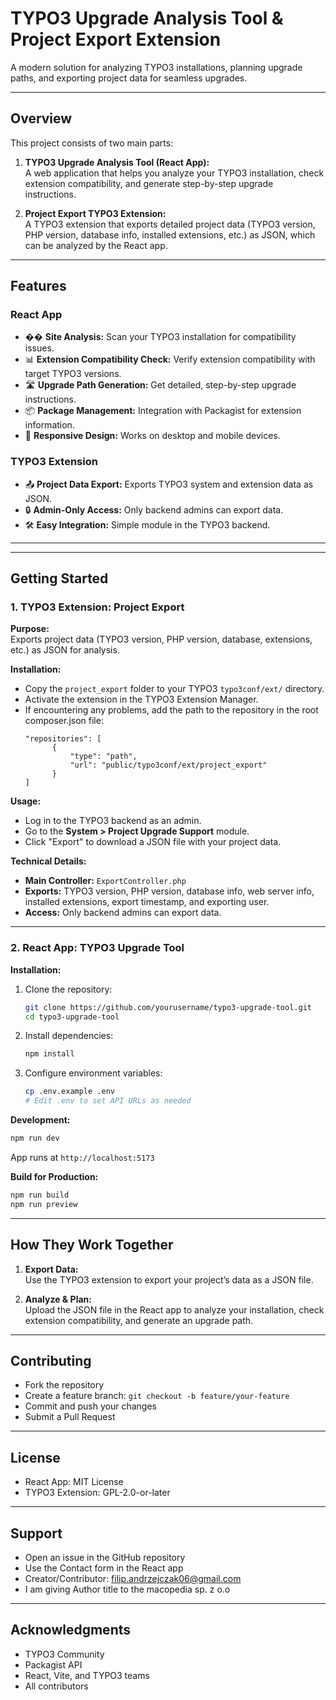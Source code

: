 # TYPO3 Upgrade Analysis Tool & Project Export Extension

A modern solution for analyzing TYPO3 installations, planning upgrade paths, and exporting project data for seamless upgrades.

---

## Overview

This project consists of two main parts:

1. **TYPO3 Upgrade Analysis Tool (React App):**  
   A web application that helps you analyze your TYPO3 installation, check extension compatibility, and generate step-by-step upgrade instructions.

2. **Project Export TYPO3 Extension:**  
   A TYPO3 extension that exports detailed project data (TYPO3 version, PHP version, database info, installed extensions, etc.) as JSON, which can be analyzed by the React app.

---

## Features

### React App

- �� **Site Analysis:** Scan your TYPO3 installation for compatibility issues.
- 📊 **Extension Compatibility Check:** Verify extension compatibility with target TYPO3 versions.
- 🛣️ **Upgrade Path Generation:** Get detailed, step-by-step upgrade instructions.
- 📦 **Package Management:** Integration with Packagist for extension information.
- 📱 **Responsive Design:** Works on desktop and mobile devices.

### TYPO3 Extension

- 📤 **Project Data Export:** Exports TYPO3 system and extension data as JSON.
- 🔒 **Admin-Only Access:** Only backend admins can export data.
- 🛠️ **Easy Integration:** Simple module in the TYPO3 backend.

---


---

## Getting Started

### 1. TYPO3 Extension: Project Export

**Purpose:**  
Exports project data (TYPO3 version, PHP version, database, extensions, etc.) as JSON for analysis.

**Installation:**

- Copy the `project_export` folder to your TYPO3 `typo3conf/ext/` directory.
- Activate the extension in the TYPO3 Extension Manager.
- If encountering any problems, add the path to the repository in the root composer.json file:
  ```
  "repositories": [
		{
			"type": "path",
			"url": "public/typo3conf/ext/project_export"
		}
  ]
  ```

**Usage:**

- Log in to the TYPO3 backend as an admin.
- Go to the **System > Project Upgrade Support** module.
- Click "Export" to download a JSON file with your project data.

**Technical Details:**

- **Main Controller:** `ExportController.php`
- **Exports:** TYPO3 version, PHP version, database info, web server info, installed extensions, export timestamp, and exporting user.
- **Access:** Only backend admins can export data.

---

### 2. React App: TYPO3 Upgrade Tool

**Installation:**

1. Clone the repository:
   ```bash
   git clone https://github.com/yourusername/typo3-upgrade-tool.git
   cd typo3-upgrade-tool
   ```

2. Install dependencies:
   ```bash
   npm install
   ```

3. Configure environment variables:
   ```bash
   cp .env.example .env
   # Edit .env to set API URLs as needed
   ```

**Development:**

```bash
npm run dev
```
App runs at `http://localhost:5173`

**Build for Production:**

```bash
npm run build
npm run preview
```

---

## How They Work Together

1. **Export Data:**  
   Use the TYPO3 extension to export your project’s data as a JSON file.

2. **Analyze & Plan:**  
   Upload the JSON file in the React app to analyze your installation, check extension compatibility, and generate an upgrade path.

---

## Contributing

- Fork the repository
- Create a feature branch: `git checkout -b feature/your-feature`
- Commit and push your changes
- Submit a Pull Request

---

## License

- React App: MIT License
- TYPO3 Extension: GPL-2.0-or-later

---

## Support

- Open an issue in the GitHub repository
- Use the Contact form in the React app
- Creator/Contributor: filip.andrzejczak06@gmail.com
- I am giving Author title to the macopedia sp. z o.o

---

## Acknowledgments

- TYPO3 Community
- Packagist API
- React, Vite, and TYPO3 teams
- All contributors
